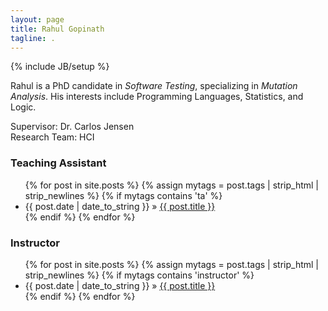 ```yaml
---
layout: page
title: Rahul Gopinath
tagline: .
---
```

{% include JB/setup %}

Rahul is a PhD candidate in *Software Testing*, specializing in *Mutation Analysis*. His interests include Programming Languages, Statistics, and Logic.

Supervisor: Dr. Carlos Jensen  
Research Team: HCI  


### Teaching Assistant

<ul class="posts">
  {% for post in site.posts %}
    {% assign mytags = post.tags | strip_html | strip_newlines %}
    {% if mytags contains 'ta' %}
    <li><span>{{ post.date | date_to_string }}</span> &raquo; <a href="{{ BASE_PATH }}{{ post.url }}">{{ post.title }}</a></li>
    {% endif %}
  {% endfor %}
</ul>

### Instructor

<ul class="posts">
  {% for post in site.posts %}
    {% assign mytags = post.tags | strip_html | strip_newlines %}
    {% if mytags contains 'instructor' %}
    <li><span>{{ post.date | date_to_string }}</span> &raquo; <a href="{{ BASE_PATH }}{{ post.url }}">{{ post.title }}</a></li>
    {% endif %}
  {% endfor %}
</ul>

